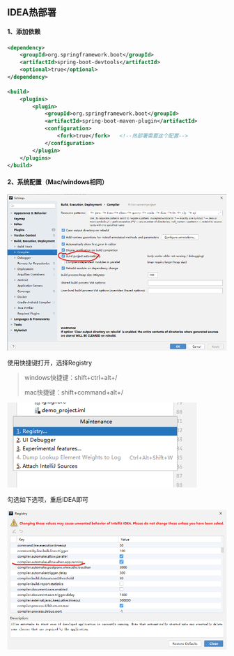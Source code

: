 ## IDEA热部署

#### 1、添加依赖



```xml
<dependency>
    <groupId>org.springframework.boot</groupId>
    <artifactId>spring-boot-devtools</artifactId>
    <optional>true</optional>
</dependency>

<build>
    <plugins>
        <plugin>
            <groupId>org.springframework.boot</groupId>
            <artifactId>spring-boot-maven-plugin</artifactId>
            <configuration>
            	<fork>true</fork>   <!--热部署需要这个配置-->
            </configuration>
        </plugin>
    </plugins>
</build>
```



#### 2、系统配置（Mac/windows相同）

![image-20210514221219369](image/image-20210514221219369.png)



使用快捷键打开，选择Registry

> windows快捷键：shift+ctrl+alt+/
>
> mac快捷键：shift+command+alt+/ 



![image-20210514221526148](image/image-20210514221526148.png)





勾选如下选项，重启IDEA即可



![image-20210514221721225](image/image-20210514221721225.png)